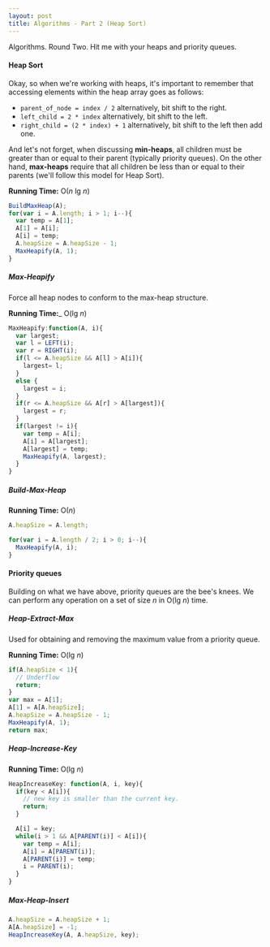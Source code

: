 ```yaml
---
layout: post
title: Algorithms - Part 2 (Heap Sort)
---
```


Algorithms. Round Two. Hit me with your heaps and priority queues.

#### Heap Sort

Okay, so when we're working with heaps, it's important to remember that accessing elements within the heap array goes as follows:

* `parent_of_node = index / 2` alternatively, bit shift to the right.
* `left_child = 2 * index` alternatively, bit shift to the left.
* `right_child = (2 * index) + 1` alternatively, bit shift to the left then add one.

And let's not forget, when discussing __min-heaps__, all children must be greater than or equal to their parent (typically priority queues). On the other hand, __max-heaps__ require that all children be less than or equal to their parents (we'll follow this model for Heap Sort).

__Running Time:__ O(_n_ lg _n_)

```javascript
BuildMaxHeap(A);
for(var i = A.length; i > 1; i--){
  var temp = A[1];
  A[1] = A[i];
  A[i] = temp;
  A.heapSize = A.heapSize - 1;
  MaxHeapify(A, 1);
}
```

##### Max-Heapify

Force all heap nodes to conform to the max-heap structure.

__Running Time:___ O(lg _n_)

```javascript
MaxHeapify:function(A, i){
  var largest;
  var l = LEFT(i);
  var r = RIGHT(i);
  if(l <= A.heapSize && A[l] > A[i]){
    largest= l;
  }
  else {
    largest = i;
  }
  if(r <= A.heapSize && A[r] > A[largest]){
    largest = r;
  }
  if(largest != i){
    var temp = A[i];
    A[i] = A[largest];
    A[largest] = temp;
    MaxHeapify(A, largest);
  }
}
```

##### Build-Max-Heap

__Running Time:__ O(_n_)

```javascript
A.heapSize = A.length;

for(var i = A.length / 2; i > 0; i--){
  MaxHeapify(A, i);
}
```

#### Priority queues

Building on what we have above, priority queues are the bee's knees. We can perform any operation on a set of size _n_ in O(lg _n_) time.

##### Heap-Extract-Max

Used for obtaining and removing the maximum value from a priority queue.

__Running Time:__ O(lg _n_)

```javascript
if(A.heapSize < 1){
  // Underflow
  return;
}
var max = A[1];
A[1] = A[A.heapSize];
A.heapSize = A.heapSize - 1;
MaxHeapify(A, 1);
return max;
```

##### Heap-Increase-Key

__Running Time:__ O(lg _n_)

```javascript
HeapIncreaseKey: function(A, i, key){
  if(key < A[i]){
    // new key is smaller than the current key.
    return;
  }

  A[i] = key;
  while(i > 1 && A[PARENT(i)] < A[i]){
    var temp = A[i];
    A[i] = A[PARENT(i)];
    A[PARENT(i)] = temp;
    i = PARENT(i);
  }
}
```

##### Max-Heap-Insert
```javascript
A.heapSize = A.heapSize + 1;
A[A.heapSize] = -1;
HeapIncreaseKey(A, A.heapSize, key);
```
